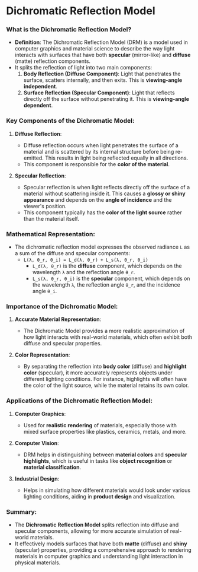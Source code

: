# Dichromatic Reflection Model

### What is the Dichromatic Reflection Model?
- **Definition**: The Dichromatic Reflection Model (DRM) is a model used in computer graphics and material science to describe the way light interacts with surfaces that have both **specular** (mirror-like) and **diffuse** (matte) reflection components.
- It splits the reflection of light into two main components:
  1. **Body Reflection (Diffuse Component)**: Light that penetrates the surface, scatters internally, and then exits. This is **viewing-angle independent**.
  2. **Surface Reflection (Specular Component)**: Light that reflects directly off the surface without penetrating it. This is **viewing-angle dependent**.

### Key Components of the Dichromatic Model:
1. **Diffuse Reflection**:
   - Diffuse reflection occurs when light penetrates the surface of a material and is scattered by its internal structure before being re-emitted. This results in light being reflected equally in all directions.
   - This component is responsible for the **color of the material**.

2. **Specular Reflection**:
   - Specular reflection is when light reflects directly off the surface of a material without scattering inside it. This causes a **glossy or shiny appearance** and depends on the **angle of incidence** and the viewer's position.
   - This component typically has the **color of the light source** rather than the material itself.

### Mathematical Representation:
- The dichromatic reflection model expresses the observed radiance `L` as a sum of the diffuse and specular components:
  - `L(λ, θ_r, θ_i) = L_d(λ, θ_r) + L_s(λ, θ_r, θ_i)`
    - `L_d(λ, θ_r)` is the **diffuse** component, which depends on the wavelength `λ` and the reflection angle `θ_r`.
    - `L_s(λ, θ_r, θ_i)` is the **specular** component, which depends on the wavelength `λ`, the reflection angle `θ_r`, and the incidence angle `θ_i`.

### Importance of the Dichromatic Model:
1. **Accurate Material Representation**:
   - The Dichromatic Model provides a more realistic approximation of how light interacts with real-world materials, which often exhibit both diffuse and specular properties.
   
2. **Color Representation**:
   - By separating the reflection into **body color** (diffuse) and **highlight color** (specular), it more accurately represents objects under different lighting conditions. For instance, highlights will often have the color of the light source, while the material retains its own color.

### Applications of the Dichromatic Reflection Model:
1. **Computer Graphics**:
   - Used for **realistic rendering** of materials, especially those with mixed surface properties like plastics, ceramics, metals, and more.
   
2. **Computer Vision**:
   - DRM helps in distinguishing between **material colors** and **specular highlights**, which is useful in tasks like **object recognition** or **material classification**.
   
3. **Industrial Design**:
   - Helps in simulating how different materials would look under various lighting conditions, aiding in **product design** and visualization.

### Summary:
- The **Dichromatic Reflection Model** splits reflection into diffuse and specular components, allowing for more accurate simulation of real-world materials.
- It effectively models surfaces that have both **matte** (diffuse) and **shiny** (specular) properties, providing a comprehensive approach to rendering materials in computer graphics and understanding light interaction in physical materials.
